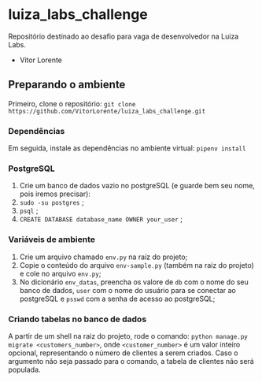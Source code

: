 # luiza_labs_challenge
Repositório destinado ao desafio para vaga de desenvolvedor na Luiza Labs.
- Vitor Lorente

## Preparando o ambiente


Primeiro, clone o repositório:
`git clone https://github.com/VitorLorente/luiza_labs_challenge.git`


### Dependências

Em seguida, instale as dependências no ambiente virtual:
`pipenv install`


### PostgreSQL

1. Crie um banco de dados vazio no postgreSQL (e guarde bem seu nome, pois iremos precisar):
2. `sudo -su postgres` ;
3. `psql` ;
4. `CREATE DATABASE database_name OWNER your_user` ;


### Variáveis de ambiente

1. Crie um arquivo chamado `env.py` na raíz do projeto;
2. Copie o conteúdo do arquivo `env-sample.py` (também na raiz do projeto) e cole no arquivo `env.py`;
3. No dicionário `env_datas`, preencha os valore de `db` com o nome do seu banco de dados, `user` com o nome do usuário para se conectar ao postgreSQL e `psswd` com a senha de acesso ao postgreSQL;


### Criando tabelas no banco de dados
A partir de um shell na raiz do projeto, rode o comando:
`python manage.py migrate <customers_number>`,
onde `<customer_number>` é um valor inteiro opcional, representando o número de clientes a serem criados. Caso o argumento não seja passado para o comando, a tabela de clientes não será populada.
